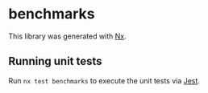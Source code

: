 # benchmarks

This library was generated with [Nx](https://nx.dev).

## Running unit tests

Run `nx test benchmarks` to execute the unit tests via [Jest](https://jestjs.io).

